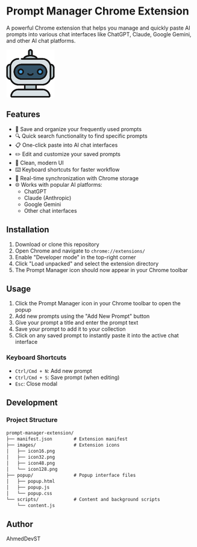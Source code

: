 # Prompt Manager Chrome Extension

A powerful Chrome extension that helps you manage and quickly paste AI prompts into various chat interfaces like ChatGPT, Claude, Google Gemini, and other AI chat platforms.

![Prompt Manager](images/icon128.png)

## Features

- 📝 Save and organize your frequently used prompts
- 🔍 Quick search functionality to find specific prompts
- 📋 One-click paste into AI chat interfaces
- ✏️ Edit and customize your saved prompts
- 🎨 Clean, modern UI 
- ⌨️ Keyboard shortcuts for faster workflow
- 🔄 Real-time synchronization with Chrome storage
- 🌐 Works with popular AI platforms:
  - ChatGPT
  - Claude (Anthropic)
  - Google Gemini
  - Other chat interfaces

## Installation

1. Download or clone this repository
2. Open Chrome and navigate to `chrome://extensions/`
3. Enable "Developer mode" in the top-right corner
4. Click "Load unpacked" and select the extension directory
5. The Prompt Manager icon should now appear in your Chrome toolbar

## Usage

1. Click the Prompt Manager icon in your Chrome toolbar to open the popup
2. Add new prompts using the "Add New Prompt" button
3. Give your prompt a title and enter the prompt text
4. Save your prompt to add it to your collection
5. Click on any saved prompt to instantly paste it into the active chat interface

### Keyboard Shortcuts

- `Ctrl/Cmd + N`: Add new prompt
- `Ctrl/Cmd + S`: Save prompt (when editing)
- `Esc`: Close modal

## Development

### Project Structure

```
prompt-manager-extension/
├── manifest.json        # Extension manifest
├── images/              # Extension icons
│   ├── icon16.png
│   ├── icon32.png
│   ├── icon48.png
│   └── icon128.png
├── popup/               # Popup interface files
│   ├── popup.html
│   ├── popup.js
│   └── popup.css
└── scripts/             # Content and background scripts
    └── content.js
```
## Author
AhmedDevST

